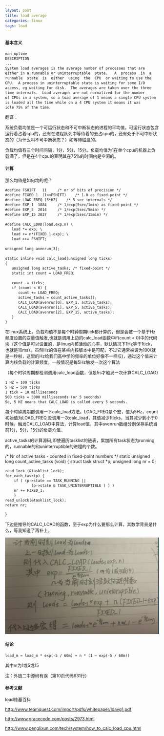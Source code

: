 ```yaml
---
layout: post
title: load average
categories: linux
tags: load
---
```


#### 基本含义
 
    man uptime
    DESCRIPTION
    ...
    System load averages is the average number of processes that are either in a runnable or uninterruptable  state.   A  process  in  a
    runnable  state  is  either  using  the  CPU  or waiting to use the CPU.  A process in uninterruptable state is waiting for some I/O
    access, eg waiting for disk.  The averages are taken over the three time intervals.  Load averages are not normalized for the number
    of CPUs in a system, so a load average of 1 means a single CPU system is loaded all the time while on a 4 CPU system it means it was
    idle 75% of the time.
翻译：

系统负载均值是一个可运行状态和不可中断状态的进程的平均值。可运行状态包含运行着占着cpu的，还有在进程队列中等待着的去占cpu的，还有处于不可中断状态的（为什么叫不可中断状态？）如等待磁盘的。

负载均值有三个时间间隔，1分，5分，15分。负载均值为1在单个cpu的机器上负载满了，但是在4个cpu的表明其在75%的时间内是空闲的。

#### 计算
那么均值是如何均的呢？

    #define FSHIFT   11		/* nr of bits of precision */
    #define FIXED_1  (1<<FSHIFT)	/* 1.0 as fixed-point */
    #define LOAD_FREQ (5*HZ)	/* 5 sec intervals */
    #define EXP_1  1884		/* 1/exp(5sec/1min) as fixed-point */
    #define EXP_5  2014		/* 1/exp(5sec/5min) */
    #define EXP_15 2037		/* 1/exp(5sec/15min) */

    #define CALC_LOAD(load,exp,n) \
       load *= exp; \
       load += n*(FIXED_1-exp); \
       load >>= FSHIFT;

    unsigned long avenrun[3];

    static inline void calc_load(unsigned long ticks)
    {
       unsigned long active_tasks; /* fixed-point */
       static int count = LOAD_FREQ;

       count -= ticks;
       if (count < 0) {
          count += LOAD_FREQ;
          active_tasks = count_active_tasks();
          CALC_LOAD(avenrun[0], EXP_1, active_tasks);
          CALC_LOAD(avenrun[1], EXP_5, active_tasks);
          CALC_LOAD(avenrun[2], EXP_15, active_tasks);
       }
    }

在linux系统上，负载均值不是每个时钟周期tick都计算的，但是会被一个基于Hz频度设置的变量值触发,也就是调用上边的calc_load函数中if(count < 0)中的代码块（这个值是可以设置的，是linux内核活动的心率，默认情况下1Hz等于1tick，也就是10ms）。虽然Hz的值在某些内核版本中是可配，不过它通常被设为100(就是一秒啦，这里的Hz给我们高中学的频率的单位好像不一样哎)，通过这个值来计算内核负载的计算频度。一般情况是每5Hz触发一次这个算法

（每个时钟周期都检测调用calc_load函数，但是5s才触发一次计算CALC_LOAD）

    1 HZ = 100 ticks
    5 HZ = 500 ticks
    1 tick = 10 milliseconds
    500 ticks = 5000 milliseconds (or 5 seconds)
    So, 5 HZ means that CALC_LOAD is called every 5 seconds.

每个时钟周期都调用一下calc_load方法。LOAD_FREQ是个宏，值为5Hz，count初始值为LOAD_FREQ,没调用一次calc_load，其值减少1ticks，当其减少到小于0时候，触发CALC_LOAD中算法，计算load值，其中avenrun数组分别保存系统当前1分，5分，15分的负载均值。

active_tasks的计算源码,即使遍历tasklist的链表，累加所有task状态为running的，runnable的和uninterruptible的进程的个数。

/* Nr of active tasks - counted in fixed-point numbers
*/
static unsigned long count_active_tasks (void) {
    struct task struct *p;
    unsigned long nr = 0;

    read_lock (&tasklist_lock);
    for_each_task(p) {
        if ( (p->state == TASK_RUNNING ||
                (p->state & TASK_UNINTERRUPTIBLE ) ) )
        nr += FIXED_1;
        }
    read_unlock(&tasklist_lock);
    return nr;
}

下边是推导的CALC_LOAD的函数，至于exp为什么要那么计算，其数学背景是什么，等我知道了再补上。

![load计算](/images/linux_command/load_compute.png)

#### 结论

`load_m = load_m * exp(-5 / 60m) + n * (1 – exp(-5 / 60m))`

其中m为1或5或15

注：外链二中源码有误（第10页代码631行）

#### 参考文献
load维基百科

<http://www.teamquest.com/import/pdfs/whitepaper/ldavg1.pdf>

<http://www.gracecode.com/posts/2973.html>

<http://www.penglixun.com/tech/system/how_to_calc_load_cpu.html>